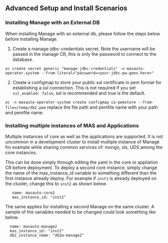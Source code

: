 
## Advanced Setup and Install Scenarios

### Installing Manage with an External DB
When installing Manage with an external db, please follow the steps below before installing Manage.

1.  Create a manage-jdbc-credentials secret.  Note the username will be passed in the manage CR, this is only the password to connect to the database.

`oc create secret generic "manage-jdbc-credentials" -n masauto-operator-system --from-literal="password=<your-jdbc-pw-goes-here>" `

2.  Create a configmap to store your public ssl certificate in pem format for establishing a ssl connection.  This is not required if you set `ssl_enabled: false`, ssl is recommended and true is the default.

`oc -n masauto-operator-system create configmap ca-pemstore --from-file=/temp/db2.pem`  replace the file path and pemfile name with your path and pemfile name.

### Installing multiple instances of MAS and Applications
Multiple instances of core as well as the applications are supported.  It is not uncommon in a development cluster to install multiple instance of Manage for example while sharing common services of: mongo, sls, UDS among the core instances.

This can be done simply through editing the yaml in the core or appliation CR before deployment.  To deploy a second core instance, simply change the name of the mas_instance_id variable to something different than the first instance already deploy.  For example if `inst1` is already deployed on the cluster, change this to `inst2` as shown below.

```shell
   name: masauto-core2
   mas_instance_id: "inst2"
```   

The same applies for installing a second Manage on the same cluster.  A sample of the variables needed to be changed could look something like below.

```shell
  name: masauto-manage2
  mas_instance_id: "inst2"
  db2_instance_name: "db2w-manage2"
```